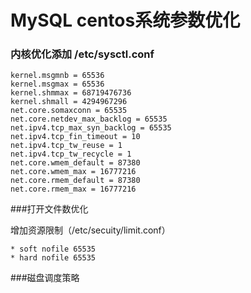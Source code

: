 # MySQL centos系统参数优化

 
### 内核优化添加 /etc/sysctl.conf


```
kernel.msgmnb = 65536
kernel.msgmax = 65536
kernel.shmmax = 68719476736
kernel.shmall = 4294967296
net.core.somaxconn = 65535
net.core.netdev_max_backlog = 65535
net.ipv4.tcp_max_syn_backlog = 65535
net.ipv4.tcp_fin_timeout = 10
net.ipv4.tcp_tw_reuse = 1
net.ipv4.tcp_tw_recycle = 1
net.core.wmem_default = 87380
net.core.wmem_max = 16777216
net.core.rmem_default = 87380
net.core.rmem_max = 16777216

```

###打开文件数优化


增加资源限制（/etc/secuity/limit.conf）

```
* soft nofile 65535
* hard nofile 65535

```
###磁盘调度策略

